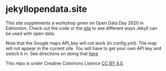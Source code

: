 # jekyllopendata.site
This site supplements a workshop given on Open Data Day 2020 in Edmonton. Check out the code or the [site](https://jekyllopendata.site) to see different ways Jekyll can be used with open data. 

Note that the Google maps API_key will not work (in config.yml). The map will not appear in the current site. You will have to get your own API key and switch it in. See directions on doing that [here](https://developers.google.com/maps/documentation/embed/get-api-key)

This repo is under Creative Commons Lisence [CC BY 4.0](https://creativecommons.org/licenses/by/4.0/).
